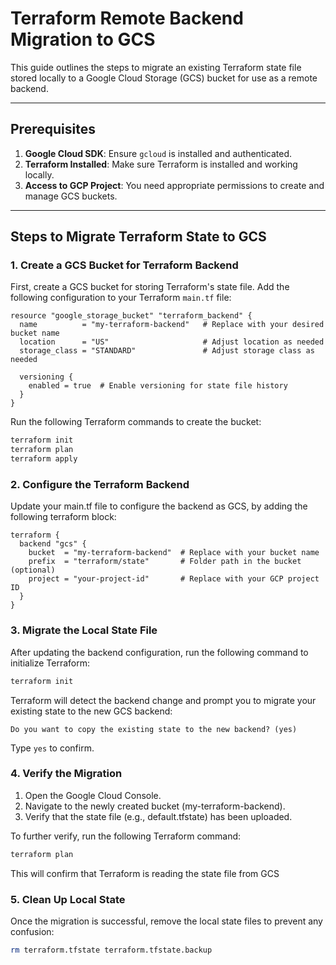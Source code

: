# Terraform Remote Backend Migration to GCS

This guide outlines the steps to migrate an existing Terraform state file stored locally to a Google Cloud Storage (GCS) bucket for use as a remote backend.

---

## Prerequisites
1. **Google Cloud SDK**: Ensure `gcloud` is installed and authenticated.
2. **Terraform Installed**: Make sure Terraform is installed and working locally.
3. **Access to GCP Project**: You need appropriate permissions to create and manage GCS buckets.

---

## Steps to Migrate Terraform State to GCS

### 1. Create a GCS Bucket for Terraform Backend

First, create a GCS bucket for storing Terraform's state file. Add the following configuration to your Terraform `main.tf` file:

```hcl
resource "google_storage_bucket" "terraform_backend" {
  name          = "my-terraform-backend"   # Replace with your desired bucket name
  location      = "US"                     # Adjust location as needed
  storage_class = "STANDARD"               # Adjust storage class as needed

  versioning {
    enabled = true  # Enable versioning for state file history
  }
}
```

Run the following Terraform commands to create the bucket:

```bash
terraform init
terraform plan
terraform apply
```

### 2. Configure the Terraform Backend
Update your main.tf file to configure the backend as GCS, by adding the following terraform block:

```hcl
terraform {
  backend "gcs" {
    bucket  = "my-terraform-backend"  # Replace with your bucket name
    prefix  = "terraform/state"       # Folder path in the bucket (optional)
    project = "your-project-id"       # Replace with your GCP project ID
  }
}
```
### 3. Migrate the Local State File
After updating the backend configuration, run the following command to initialize Terraform:

```bash
terraform init
```
Terraform will detect the backend change and prompt you to migrate your existing state to the new GCS backend:

```plaintext
Do you want to copy the existing state to the new backend? (yes)
```
Type `yes` to confirm.

###  4. Verify the Migration
1. Open the Google Cloud Console.
2. Navigate to the newly created bucket (my-terraform-backend).
3. Verify that the state file (e.g., default.tfstate) has been uploaded.

To further verify, run the following Terraform command:
```bash
terraform plan
```

This will confirm that Terraform is reading the state file from GCS

###  5. Clean Up Local State
Once the migration is successful, remove the local state files to prevent any confusion:
```bash
rm terraform.tfstate terraform.tfstate.backup
```